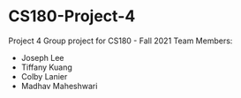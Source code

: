 # CS180-Project-4
Project 4 Group project for CS180 - Fall 2021 Team
Members:
- Joseph Lee
- Tiffany Kuang
- Colby Lanier
- Madhav Maheshwari
